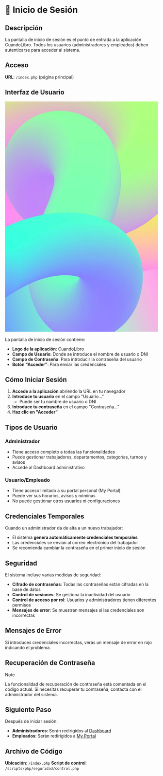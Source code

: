 # 🔐 Inicio de Sesión

## Descripción
La pantalla de inicio de sesión es el punto de entrada a la aplicación CuandoLibro. Todos los usuarios (administradores y empleados) deben autenticarse para acceder al sistema.

## Acceso

**URL**: `/index.php` (página principal)

## Interfaz de Usuario

![Pantalla de inicio de sesión](../img/loginPage.jpg)

La pantalla de inicio de sesión contiene:
- **Logo de la aplicación**: CuandoLibro
- **Campo de Usuario**: Donde se introduce el nombre de usuario o DNI
- **Campo de Contraseña**: Para introducir la contraseña del usuario
- **Botón "Acceder"**: Para enviar las credenciales

## Cómo Iniciar Sesión

1. **Accede a la aplicación** abriendo la URL en tu navegador
2. **Introduce tu usuario** en el campo "Usuario..."
   - Puede ser tu nombre de usuario o DNI
3. **Introduce tu contraseña** en el campo "Contraseña..."
4. **Haz clic en "Acceder"**

## Tipos de Usuario

### Administrador
- Tiene acceso completo a todas las funcionalidades
- Puede gestionar trabajadores, departamentos, categorías, turnos y avisos
- Accede al Dashboard administrativo

### Usuario/Empleado
- Tiene acceso limitado a su portal personal (My Portal)
- Puede ver sus horarios, avisos y nóminas
- No puede gestionar otros usuarios ni configuraciones

## Credenciales Temporales

Cuando un administrador da de alta a un nuevo trabajador:
- El sistema **genera automáticamente credenciales temporales**
- Las credenciales se envían al correo electrónico del trabajador
- Se recomienda cambiar la contraseña en el primer inicio de sesión

## Seguridad

El sistema incluye varias medidas de seguridad:
- **Cifrado de contraseñas**: Todas las contraseñas están cifradas en la base de datos
- **Control de sesiones**: Se gestiona la inactividad del usuario
- **Control de acceso por rol**: Usuarios y administradores tienen diferentes permisos
- **Mensajes de error**: Se muestran mensajes si las credenciales son incorrectas

## Mensajes de Error

Si introduces credenciales incorrectas, verás un mensaje de error en rojo indicando el problema.

## Recuperación de Contraseña

> [!NOTE]
> La funcionalidad de recuperación de contraseña está comentada en el código actual. Si necesitas recuperar tu contraseña, contacta con el administrador del sistema.

## Siguiente Paso

Después de iniciar sesión:
- **Administradores**: Serán redirigidos al [Dashboard](./02-dashboard.md)
- **Empleados**: Serán redirigidos a [My Portal](./08-my-portal.md)

## Archivo de Código

**Ubicación**: `/index.php`
**Script de control**: `/scripts/php/seguridad/control.php`

